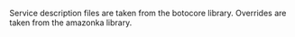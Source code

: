 Service description files are taken from the botocore library. Overrides are
taken from the amazonka library.
